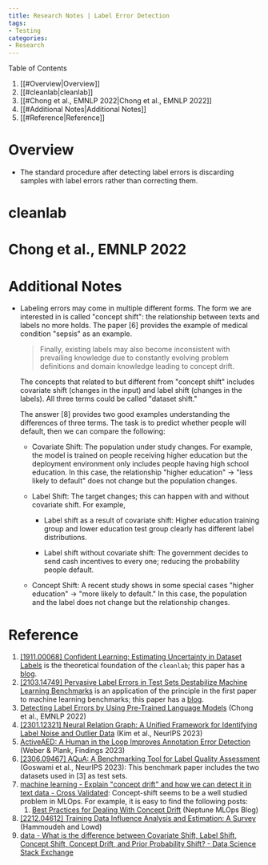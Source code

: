 ```yaml
---
title: Research Notes | Label Error Detection
tags: 
- Testing
categories:
- Research
---
```


Table of Contents

1. [[#Overview|Overview]]
1. [[#cleanlab|cleanlab]]
1. [[#Chong et al., EMNLP 2022|Chong et al., EMNLP 2022]]
1. [[#Additional Notes|Additional Notes]]
1. [[#Reference|Reference]]


# Overview

-   The standard procedure after detecting label errors is discarding samples with label errors rather than correcting them.



# cleanlab



# Chong et al., EMNLP 2022



# Additional Notes

- Labeling errors may come in multiple different forms. The form we are interested in is called "concept shift": the relationship between texts and labels no more holds. The paper [6] provides the example of medical condition "sepsis" as an example. 

    > Finally, existing labels may also become inconsistent with prevailing knowledge due to constantly evolving problem definitions and domain knowledge leading to concept drift.

    The concepts that related to but different from "concept shift" includes covariate shift (changes in the input) and label shift (changes in the labels). All three terms could be called "dataset shift."

    The answer [8] provides two good examples understanding the differences of three terms. The task is to predict whether people will default, then we can compare the following:

    - Covariate Shift: The population under study changes. For example, the model is trained on people receiving higher education but the deployment environment only includes people having high school education. In this case, the relationship "higher education" $\rightarrow$ "less likely to default" does not change but the population changes.

    - Label Shift: The target changes; this can happen with and without covariate shift. For example,

        - Label shift as a result of covariate shift: Higher education training group and lower education test group clearly has different label distributions.

        - Label shift without covariate shift: The government decides to send cash incentives to every one; reducing the probability people default.

    - Concept Shift: A recent study shows in some special cases "higher education" $\rightarrow$ "more likely to default." In this case, the population and the label does not change but the relationship changes.

# Reference

1. [[1911.00068] Confident Learning: Estimating Uncertainty in Dataset Labels](https://arxiv.org/abs/1911.00068) is the theoretical foundation of the `cleanlab`; this paper has a [blog](https://l7.curtisnorthcutt.com/confident-learning).
2. [[2103.14749] Pervasive Label Errors in Test Sets Destabilize Machine Learning Benchmarks](https://arxiv.org/abs/2103.14749) is an application of the principle in the first paper to machine learning benchmarks; this paper has a [blog](https://l7.curtisnorthcutt.com/label-errors).
3. [Detecting Label Errors by Using Pre-Trained Language Models](https://aclanthology.org/2022.emnlp-main.618) (Chong et al., EMNLP 2022)
4. [[2301.12321] Neural Relation Graph: A Unified Framework for Identifying Label Noise and Outlier Data](https://arxiv.org/abs/2301.12321) (Kim et al., NeurIPS 2023)
5. [ActiveAED: A Human in the Loop Improves Annotation Error Detection](https://aclanthology.org/2023.findings-acl.562) (Weber & Plank, Findings 2023)
6. [[2306.09467] AQuA: A Benchmarking Tool for Label Quality Assessment](https://arxiv.org/abs/2306.09467) (Goswami et al., NeurIPS 2023): This benchmark paper includes the two datasets used in [3] as test sets.
7. [machine learning - Explain "concept drift" and how we can detect it in text data - Cross Validated](https://stats.stackexchange.com/questions/481275/explain-concept-drift-and-how-we-can-detect-it-in-text-data): Concept-shift seems to be a well studied problem in MLOps. For example, it is easy to find the following posts:
    1. [Best Practices for Dealing With Concept Drift](https://neptune.ai/blog/concept-drift-best-practices) (Neptune MLOps Blog)
8. [[2212.04612] Training Data Influence Analysis and Estimation: A Survey](https://arxiv.org/abs/2212.04612) (Hammoudeh and Lowd)
9. [data - What is the difference between Covariate Shift, Label Shift, Concept Shift, Concept Drift, and Prior Probability Shift? - Data Science Stack Exchange](https://datascience.stackexchange.com/a/122466/61884)

 